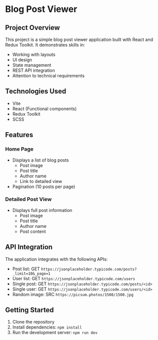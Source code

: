 # Blog Post Viewer

## Project Overview

This project is a simple blog post viewer application built with React and Redux Toolkit. It demonstrates skills in:

- Working with layouts
- UI design
- State management
- REST API integration
- Attention to technical requirements

## Technologies Used

- Vite
- React (Functional components)
- Redux Toolkit
- SCSS

## Features

### Home Page

- Displays a list of blog posts
  - Post image
  - Post title
  - Author name
  - Link to detailed view
- Pagination (10 posts per page)

### Detailed Post View

- Displays full post information
  - Post image
  - Post title
  - Author name
  - Post content

## API Integration

The application integrates with the following APIs:

- Post list: GET `https://jsonplaceholder.typicode.com/posts?_limit=10&_page=1`
- User list: GET `https://jsonplaceholder.typicode.com/users`
- Single post: GET `https://jsonplaceholder.typicode.com/posts/<id>`
- Single user: GET `https://jsonplaceholder.typicode.com/users/<id>`
- Random image: SRC `https://picsum.photos/1500/1500.jpg`

## Getting Started

1. Clone the repository
2. Install dependencies: `npm install`
3. Run the development server: `npm run dev`
